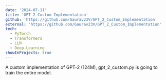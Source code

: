 ```yaml
---
date: '2024-07-11'
title: 'GPT-2 Custom Implementation'
github: 'https://github.com/Gaurav23V/GPT_2_Custom_Implementation'
external: 'https://github.com/Gaurav23V/GPT_2_Custom_Implementation'
tech:
  - PyTorch
  - Transformers
  - LLM
  - Deep-Learning
showInProjects: true
---
```


A custom implementation of GPT-2 (124M), gpt_2_custom.py is going to train the entire model.
